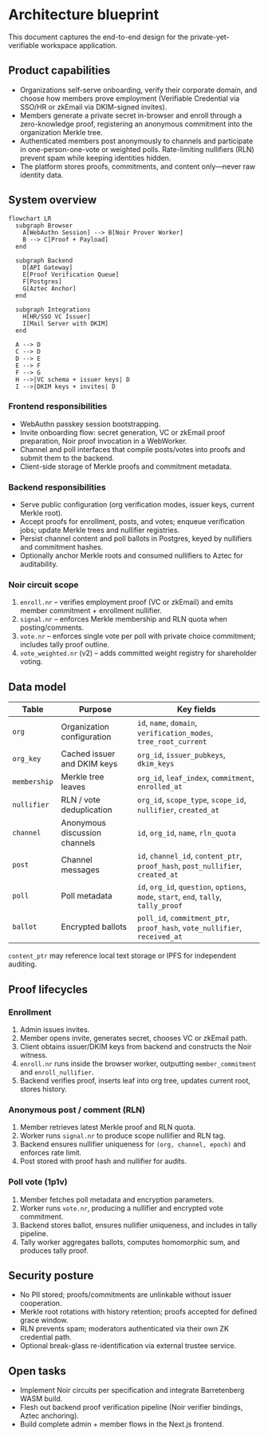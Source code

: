 # Architecture blueprint

This document captures the end-to-end design for the private-yet-verifiable workspace application.

## Product capabilities

- Organizations self-serve onboarding, verify their corporate domain, and choose how members prove employment
  (Verifiable Credential via SSO/HR or zkEmail via DKIM-signed invites).
- Members generate a private secret in-browser and enroll through a zero-knowledge proof, registering an anonymous commitment
  into the organization Merkle tree.
- Authenticated members post anonymously to channels and participate in one-person-one-vote or weighted polls.  Rate-limiting
  nullifiers (RLN) prevent spam while keeping identities hidden.
- The platform stores proofs, commitments, and content only—never raw identity data.

## System overview

```mermaid
flowchart LR
  subgraph Browser
    A[WebAuthn Session] --> B[Noir Prover Worker]
    B --> C[Proof + Payload]
  end

  subgraph Backend
    D[API Gateway]
    E[Proof Verification Queue]
    F[Postgres]
    G[Aztec Anchor]
  end

  subgraph Integrations
    H[HR/SSO VC Issuer]
    I[Mail Server with DKIM]
  end

  A --> D
  C --> D
  D --> E
  E --> F
  F --> G
  H -->|VC schema + issuer keys| D
  I -->|DKIM keys + invites| D
```

### Frontend responsibilities

- WebAuthn passkey session bootstrapping.
- Invite onboarding flow: secret generation, VC or zkEmail proof preparation, Noir proof invocation in a WebWorker.
- Channel and poll interfaces that compile posts/votes into proofs and submit them to the backend.
- Client-side storage of Merkle proofs and commitment metadata.

### Backend responsibilities

- Serve public configuration (org verification modes, issuer keys, current Merkle root).
- Accept proofs for enrollment, posts, and votes; enqueue verification jobs; update Merkle trees and nullifier registries.
- Persist channel content and poll ballots in Postgres, keyed by nullifiers and commitment hashes.
- Optionally anchor Merkle roots and consumed nullifiers to Aztec for auditability.

### Noir circuit scope

1. `enroll.nr` – verifies employment proof (VC or zkEmail) and emits member commitment + enrollment nullifier.
2. `signal.nr` – enforces Merkle membership and RLN quota when posting/comments.
3. `vote.nr` – enforces single vote per poll with private choice commitment; includes tally proof outline.
4. `vote_weighted.nr` (v2) – adds committed weight registry for shareholder voting.

## Data model

| Table | Purpose | Key fields |
|-------|---------|------------|
| `org` | Organization configuration | `id`, `name`, `domain`, `verification_modes`, `tree_root_current` |
| `org_key` | Cached issuer and DKIM keys | `org_id`, `issuer_pubkeys`, `dkim_keys` |
| `membership` | Merkle tree leaves | `org_id`, `leaf_index`, `commitment`, `enrolled_at` |
| `nullifier` | RLN / vote deduplication | `org_id`, `scope_type`, `scope_id`, `nullifier`, `created_at` |
| `channel` | Anonymous discussion channels | `id`, `org_id`, `name`, `rln_quota` |
| `post` | Channel messages | `id`, `channel_id`, `content_ptr`, `proof_hash`, `post_nullifier`, `created_at` |
| `poll` | Poll metadata | `id`, `org_id`, `question`, `options`, `mode`, `start`, `end`, `tally`, `tally_proof` |
| `ballot` | Encrypted ballots | `poll_id`, `commitment_ptr`, `proof_hash`, `vote_nullifier`, `received_at` |

`content_ptr` may reference local text storage or IPFS for independent auditing.

## Proof lifecycles

### Enrollment

1. Admin issues invites.
2. Member opens invite, generates secret, chooses VC or zkEmail path.
3. Client obtains issuer/DKIM keys from backend and constructs the Noir witness.
4. `enroll.nr` runs inside the browser worker, outputting `member_commitment` and `enroll_nullifier`.
5. Backend verifies proof, inserts leaf into org tree, updates current root, stores history.

### Anonymous post / comment (RLN)

1. Member retrieves latest Merkle proof and RLN quota.
2. Worker runs `signal.nr` to produce scope nullifier and RLN tag.
3. Backend ensures nullifier uniqueness for `(org, channel, epoch)` and enforces rate limit.
4. Post stored with proof hash and nullifier for audits.

### Poll vote (1p1v)

1. Member fetches poll metadata and encryption parameters.
2. Worker runs `vote.nr`, producing a nullifier and encrypted vote commitment.
3. Backend stores ballot, ensures nullifier uniqueness, and includes in tally pipeline.
4. Tally worker aggregates ballots, computes homomorphic sum, and produces tally proof.

## Security posture

- No PII stored; proofs/commitments are unlinkable without issuer cooperation.
- Merkle root rotations with history retention; proofs accepted for defined grace window.
- RLN prevents spam; moderators authenticated via their own ZK credential path.
- Optional break-glass re-identification via external trustee service.

## Open tasks

- Implement Noir circuits per specification and integrate Barretenberg WASM build.
- Flesh out backend proof verification pipeline (Noir verifier bindings, Aztec anchoring).
- Build complete admin + member flows in the Next.js frontend.
